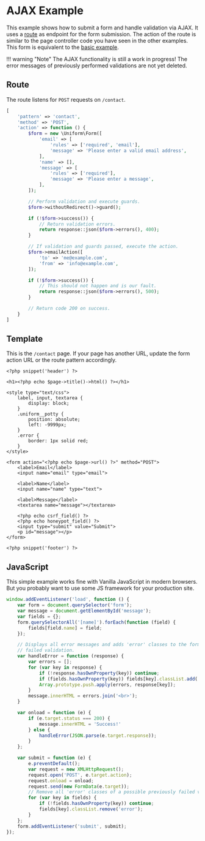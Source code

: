 # AJAX Example

This example shows how to submit a form and handle validation via AJAX. It uses a [route](https://getkirby.com/docs/developer-guide/advanced/routing) as endpoint for the form submission. The action of the route is similar to the page controller code you have seen in the other examples. This form is equivalent to the [basic example](basic).

!!! warning "Note"
    The AJAX functionality is still a work in progress! The error messages of previously performed validations are not yet deleted.

## Route

The route listens for `POST` requests on `/contact`.

```php
[
    'pattern' => 'contact',
    'method' => 'POST',
    'action' => function () {
        $form = new \Uniform\Form([
            'email' => [
                'rules' => ['required', 'email'],
                'message' => 'Please enter a valid email address',
            ],
            'name' => [],
            'message' => [
                'rules' => ['required'],
                'message' => 'Please enter a message',
            ],
        ]);

        // Perform validation and execute guards.
        $form->withoutRedirect()->guard();

        if (!$form->success()) {
            // Return validation errors.
            return response::json($form->errors(), 400);
        }

        // If validation and guards passed, execute the action.
        $form->emailAction([
            'to' => 'me@example.com',
            'from' => 'info@example.com',
        ]);

        if (!$form->success()) {
            // This should not happen and is our fault.
            return response::json($form->errors(), 500);
        }

        // Return code 200 on success.
    }
]
```

## Template

This is the `/contact` page. If your page has another URL, update the form action URL or the route pattern accordingly.

```html+php
<?php snippet('header') ?>

<h1><?php echo $page->title()->html() ?></h1>

<style type="text/css">
    label, input, textarea {
        display: block;
    }
    .uniform__potty {
        position: absolute;
        left: -9999px;
    }
    .error {
        border: 1px solid red;
    }
</style>

<form action="<?php echo $page->url() ?>" method="POST">
    <label>Email</label>
    <input name="email" type="email">

    <label>Name</label>
    <input name="name" type="text">

    <label>Message</label>
    <textarea name="message"></textarea>

    <?php echo csrf_field() ?>
    <?php echo honeypot_field() ?>
    <input type="submit" value="Submit">
    <p id="message"></p>
</form>

<?php snippet('footer') ?>
```

## JavaScript

This simple example works fine with Vanilla JavaScript in modern browsers. But you probably want to use some JS framework for your production site.

```js
window.addEventListener('load', function () {
    var form = document.querySelector('form');
    var message = document.getElementById('message');
    var fields = {};
    form.querySelectorAll('[name]').forEach(function (field) {
        fields[field.name] = field;
    });

    // Displays all error messages and adds 'error' classes to the form fields with
    // failed validation.
    var handleError = function (response) {
        var errors = [];
        for (var key in response) {
            if (!response.hasOwnProperty(key)) continue;
            if (fields.hasOwnProperty(key)) fields[key].classList.add('error');
            Array.prototype.push.apply(errors, response[key]);
        }
        message.innerHTML = errors.join('<br>');
    }

    var onload = function (e) {
        if (e.target.status === 200) {
            message.innerHTML = 'Success!'
        } else {
            handleError(JSON.parse(e.target.response));
        }
    };

    var submit = function (e) {
        e.preventDefault();
        var request = new XMLHttpRequest();
        request.open('POST', e.target.action);
        request.onload = onload;
        request.send(new FormData(e.target));
        // Remove all 'error' classes of a possible previously failed validation.
        for (var key in fields) {
            if (!fields.hasOwnProperty(key)) continue;
            fields[key].classList.remove('error');
        }
    };
    form.addEventListener('submit', submit);
});
```

